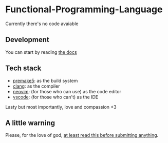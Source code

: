 # Functional-Programming-Language

Currently there's no code avaiable


## Development

You can start by reading [the docs](docs/01%20-%20Getting%20Started.md)


## Tech stack

- [premake5](https://premake.github.io/): as the build system
- [clang](https://clang.llvm.org/): as the compiler
- [neovim](https://neovim.io/): (for those who can use) as the code editor
- [vscode](https://code.visualstudio.com/): (for those who can't) as the IDE


Lasty but most importantly, love and compassion <3


## A little warning

Please, for the love of god,
[at least read this before submitting anything](docs/03%20-%20Coding%20Style.md).